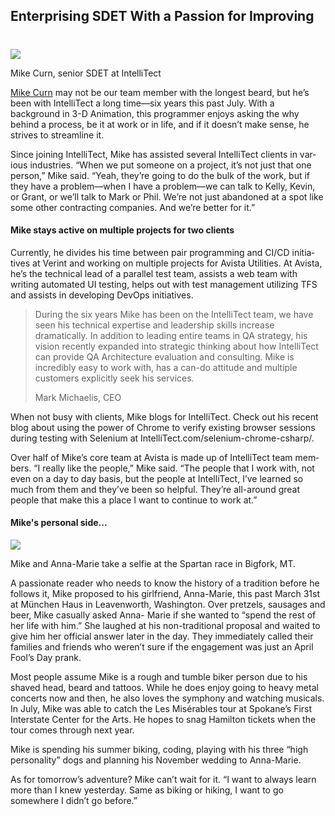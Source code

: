 

## Enterprising SDET With a Passion for Improving
#
![](https://intellitect.com/wp-content/uploads/2017/05/Mike-SWR.jpg)

Mike Curn, senior SDET at IntelliTect

[Mike Curn](/mike-curn/) may not be our team mem­ber with the longest beard, but he’s been with IntelliTect a long time—six years this past July. With a background in 3-D Animation, this programmer en­joys asking the why behind a process, be it at work or in life, and if it doesn’t make sense, he strives to streamline it.

Since joining IntelliTect, Mike has as­sisted several IntelliTect clients in var­ious industries. “When we put some­one on a project, it’s not just that one person,” Mike said. “Yeah, they’re go­ing to do the bulk of the work, but if they have a problem—when I have a problem—we can talk to Kelly, Kevin, or Grant, or we’ll talk to Mark or Phil. We’re not just abandoned at a spot like some other contracting compa­nies. And we’re better for it.”

#### Mike stays active on multiple projects for two clients

Currently, he divides his time between pair programming and CI/CD initia­tives at Verint and working on multiple projects for Avista Utilities. At Avista, he’s the technical lead of a parallel test team, assists a web team with writing automated UI testing, helps out with test management utilizing TFS and as­sists in developing DevOps initiatives.

> During the six years Mike has been on the IntelliTect team, we have seen his technical expertise and leadership skills increase dramatically. In addition to leading entire teams in QA strategy, his vision recently expanded into strategic thinking about how IntelliTect can provide QA Architecture evaluation and consulting. Mike is incredibly easy to work with, has a can-do attitude and multiple customers explicitly seek his services.
> 
> Mark Michaelis, CEO

When not busy with clients, Mike blogs for IntelliTect. Check out his recent blog about using the power of Chrome to verify existing browser sessions during testing with Selenium at Intel­liTect.com/selenium-chrome-csharp/.

Over half of Mike’s core team at Avista is made up of IntelliTect team mem­bers. “I really like the people,” Mike said. “The people that I work with, not even on a day to day basis, but the people at IntelliTect, I’ve learned so much from them and they’ve been so helpful. They’re all-around great people that make this a place I want to continue to work at.”

#### Mike's personal side...

![](https://intellitect.com/wp-content/uploads/2019/08/IMG_20180506_115637726-1024x768.jpg)

Mike and Anna-Marie take a selfie at the Spartan race in Bigfork, MT.

A passionate reader who needs to know the history of a tradition before he follows it, Mike proposed to his girlfriend, Anna-Marie, this past March 31st at München Haus in Leavenworth, Washington. Over pretzels, sausages and beer, Mike casually asked Anna- Marie if she wanted to “spend the rest of her life with him.” She laughed at his non-traditional proposal and waited to give him her official answer later in the day. They immediately called their families and friends who weren’t sure if the engagement was just an April Fool’s Day prank.

Most people assume Mike is a rough and tumble biker person due to his shaved head, beard and tattoos. While he does enjoy going to heavy metal concerts now and then, he also loves the symphony and watch­ing musicals. In July, Mike was able to catch the Les Misérables tour at Spokane’s First Interstate Center for the Arts. He hopes to snag Hamilton tickets when the tour comes through next year.

Mike is spending his summer biking, coding, playing with his three “high personality” dogs and planning his November wedding to Anna-Marie.

As for tomorrow’s adventure? Mike can’t wait for it. “I want to always learn more than I knew yesterday. Same as biking or hiking, I want to go somewhere I didn’t go before.”
